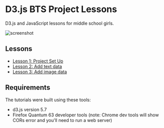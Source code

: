 # D3.js BTS Project Lessons

D3.js and JavaScript lessons for middle school girls.

![screenshot](https://cdn-images-1.medium.com/max/800/1*PnvHKupO1YGmIpSXJjOBuQ.png)

## Lessons

* [Lesson 1: Project Set Up](https://medium.com/codecakes/d3-js-bts-project-lesson-1-8a9f4900546e)
* [Lesson 2: Add text data](https://medium.com/codecakes/bts-project-lesson-2-d3-js-read-and-display-text-data-c3f5148115e5)
* [Lesson 3: Add image data](https://medium.com/codecakes/bts-project-lesson-3-using-d3-js-to-show-images-f3eedcb5a73f)

## Requirements

The tutorials were built using these tools:

* d3.js version 5.7
* Firefox Quantum 63 developer tools (note: Chrome dev tools will show CORs error and you'll need to run a web server)